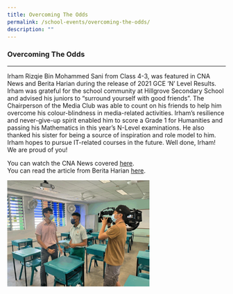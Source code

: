 ```yaml
---
title: Overcoming The Odds
permalink: /school-events/overcoming-the-odds/
description: ""
---
```

### **Overcoming The Odds**
-----------------------------------------------------------------------------
Irham Rizqie Bin Mohammed Sani from Class 4-3, was featured in CNA News and Berita Harian during the release of 2021 GCE ‘N’ Level Results. Irham was grateful for the school community at Hillgrove Secondary School and advised his juniors to “surround yourself with good friends”. The Chairperson of the Media Club was able to count on his friends to help him overcome his colour-blindness in media-related activities. Irham’s resilience and never-give-up spirit enabled him to score a Grade 1 for Humanities and passing his Mathematics in this year’s N-Level examinations. He also thanked his sister for being a source of inspiration and role model to him. Irham hopes to pursue IT-related courses in the future. Well done, Irham! We are proud of you!

You can watch the CNA News covered [here](https://www.mewatch.sg/watch/Dec-2021-CNA-Singapore-Tonight-262497?redirect=true).  
You can read the article from Berita Harian [here](https://berita.mediacorp.sg/singapura/2-pelajar-melayu-ini-antara-yang-lulus-dalam-peperiksaan-peringkat-n-meski-hadapi-cabaran-620951).

<img src="/images/Overcoming%20the%20Odds.gif" 
     style="width:65%">
